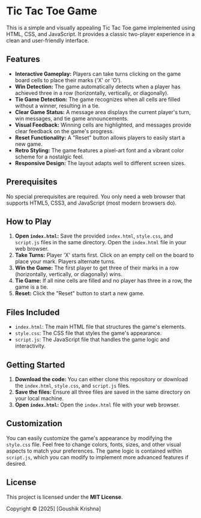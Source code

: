 # Tic Tac Toe Game

This is a simple and visually appealing Tic Tac Toe game implemented using HTML, CSS, and JavaScript. It provides a classic two-player experience in a clean and user-friendly interface.

## Features

* **Interactive Gameplay:** Players can take turns clicking on the game board cells to place their marks ('X' or 'O').
* **Win Detection:** The game automatically detects when a player has achieved three in a row (horizontally, vertically, or diagonally).
* **Tie Game Detection:** The game recognizes when all cells are filled without a winner, resulting in a tie.
* **Clear Game Status:** A message area displays the current player's turn, win messages, and tie game announcements.
* **Visual Feedback:** Winning cells are highlighted, and messages provide clear feedback on the game's progress.
* **Reset Functionality:** A "Reset" button allows players to easily start a new game.
* **Retro Styling:** The game features a pixel-art font and a vibrant color scheme for a nostalgic feel.
* **Responsive Design:** The layout adapts well to different screen sizes.

## Prerequisites

No special prerequisites are required. You only need a web browser that supports HTML5, CSS3, and JavaScript (most modern browsers do).

## How to Play

1.  **Open `index.html`:** Save the provided `index.html`, `style.css`, and `script.js` files in the same directory. Open the `index.html` file in your web browser.
2.  **Take Turns:** Player 'X' starts first. Click on an empty cell on the board to place your mark. Players alternate turns.
3.  **Win the Game:** The first player to get three of their marks in a row (horizontally, vertically, or diagonally) wins.
4.  **Tie Game:** If all nine cells are filled and no player has three in a row, the game is a tie.
5.  **Reset:** Click the "Reset" button to start a new game.

## Files Included

* `index.html`: The main HTML file that structures the game's elements.
* `style.css`: The CSS file that styles the game's appearance.
* `script.js`: The JavaScript file that handles the game logic and interactivity.

## Getting Started

1.  **Download the code:** You can either clone this repository or download the `index.html`, `style.css`, and `script.js` files.
2.  **Save the files:** Ensure all three files are saved in the same directory on your local machine.
3.  **Open `index.html`:** Open the `index.html` file with your web browser.

## Customization

You can easily customize the game's appearance by modifying the `style.css` file. Feel free to change colors, fonts, sizes, and other visual aspects to match your preferences. The game logic is contained within `script.js`, which you can modify to implement more advanced features if desired.

## License

This project is licensed under the **MIT License**.

Copyright © [2025] [Goushik Krishna]
